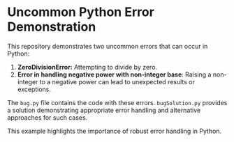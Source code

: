 # Uncommon Python Error Demonstration

This repository demonstrates two uncommon errors that can occur in Python:

1. **ZeroDivisionError:**  Attempting to divide by zero.
2. **Error in handling negative power with non-integer base**:  Raising a non-integer to a negative power can lead to unexpected results or exceptions.

The `bug.py` file contains the code with these errors.  `bugSolution.py` provides a solution demonstrating appropriate error handling and alternative approaches for such cases.

This example highlights the importance of robust error handling in Python.